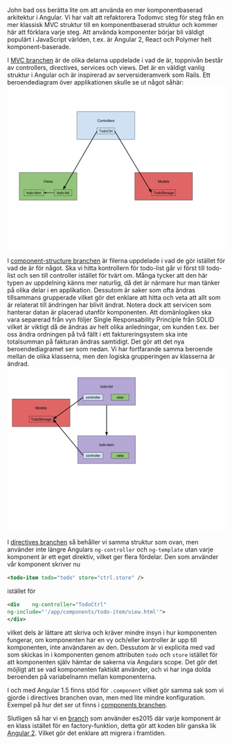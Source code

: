 John bad oss berätta lite om att använda en mer komponentbaserad arkitektur i Angular.
Vi har valt att refaktorera Todomvc steg för steg från en mer klassisk MVC struktur till en komponentbaserad struktur och kommer här att förklara varje steg.
Att använda komponenter börjar bli väldigt populärt i JavaScript världen, t.ex. är Angular 2, React och Polymer helt komponent-baserade.

I [MVC branchen](https://github.com/Pajn/todomvc/tree/MVC) är de olika delarna uppdelade i vad de är, toppnivån består av controllers, directives, services och views. Det är en väldigt vanlig struktur i Angular och är inspirerad av serversideramverk som Rails. Ett beroendediagram över applikationen skulle se ut något såhär:
![](./mvc.svg)

I [component-structure branchen](https://github.com/Pajn/todomvc/tree/component-structure) är filerna uppdelade i vad de gör istället för vad de är för något. Ska vi hitta kontrollern för todo-list går vi först till todo-list och sen till controller istället för tvärt om. Många tycker att den här typen av uppdelning känns mer naturlig, då det är närmare hur man tänker på olika delar i en applikation. Dessutom är saker som ofta ändras tillsammans grupperade vilket gör det enklare att hitta och veta att allt som är relaterat till ändringen har blivit ändrat.
Notera dock att servicen som hanterar datan är placerad utanför komponenten. Att domänlogiken ska vara separerad från vyn följer Single Responsability Principle från SOLID vilket är viktigt då de ändras av helt olika anledningar, om kunden t.ex. ber oss ändra ordningen på två fällt i ett faktureringsystem ska inte totalsumman på fakturan ändras samtidigt.
Det gör att det nya beroendediagramet ser som nedan. Vi har fortfarande samma beroende mellan de olika klasserna, men den logiska grupperingen av klasserna är ändrad.
![](./components.svg)

I [directives branchen](https://github.com/Pajn/todomvc/tree/directives) så behåller vi samma struktur som ovan, men använder inte längre Angulars `ng-controller` och `ng-template` utan varje komponent är ett eget direktiv, vilket ger flera fördelar. Den som använder vår komponent skriver nu
```xml
<todo-item todo="todo" store="ctrl.store" />
```
istället för
```xml
<div	ng-controller="TodoCtrl"
ng-include="'/app/components/todo-item/view.html'">
</div>
```
vilket dels är lättare att skriva och kräver mindre insyn i hur komponenten fungerar, om komponenten har en vy och/eller kontroller är upp till komponenten, inte användaren av den. 
Dessutom är vi explicita med vad som skickas in i komponenten genom attributen `todo` och `store` istället för att komponenten själv hämtar de sakerna via Angulars scope. Det gör det möjligt att se vad komponenten faktiskt använder, och vi har inga dolda beroenden på variabelnamn mellan komponenterna.

I och med Angular 1.5 finns stöd för `.component` vilket gör samma sak som vi gjorde i directives branchen ovan, men med lite mindre konfiguration. Exempel på hur det ser ut finns i [components branchen](https://github.com/Pajn/todomvc/tree/components).

Slutligen så har vi en [branch](https://github.com/Pajn/todomvc/tree/es2015) som använder es2015 där varje komponent är en klass istället för en factory-funktion, detta gör att koden blir ganska lik [Angular 2](http://learnangular2.com/components/). Vilket gör det enklare att migrera i framtiden.
